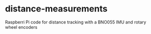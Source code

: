 # distance-measurements
Raspberri Pi code for distance tracking with a BNO055 IMU and rotary wheel encoders